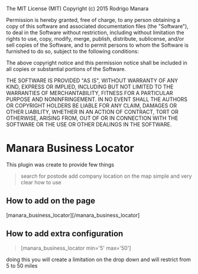 The MIT License (MIT)
Copyright (c) 2015 Rodrigo Manara

Permission is hereby granted, free of charge, to any person obtaining a copy of this software and associated documentation files (the "Software"), to deal in the Software without restriction, including without limitation the rights to use, copy, modify, merge, publish, distribute, sublicense, and/or sell copies of the Software, and to permit persons to whom the Software is furnished to do so, subject to the following conditions:

The above copyright notice and this permission notice shall be included in all copies or substantial portions of the Software.

THE SOFTWARE IS PROVIDED "AS IS", WITHOUT WARRANTY OF ANY KIND, EXPRESS OR IMPLIED, INCLUDING BUT NOT LIMITED TO THE WARRANTIES OF MERCHANTABILITY, FITNESS FOR A PARTICULAR PURPOSE AND NONINFRINGEMENT. IN NO EVENT SHALL THE AUTHORS OR COPYRIGHT HOLDERS BE LIABLE FOR ANY CLAIM, DAMAGES OR OTHER LIABILITY, WHETHER IN AN ACTION OF CONTRACT, TORT OR OTHERWISE, ARISING FROM, OUT OF OR IN CONNECTION WITH THE SOFTWARE OR THE USE OR OTHER DEALINGS IN THE SOFTWARE.




Manara Business Locator
====================

This plugin was create to provide few things
> search for postode
> add company location on the map
> simple and very clear how to use

How to add on the page
---------------------
[manara_business_locator][/manara_business_locator]

How to add extra configuration
------------------------------

> [manara_business_locator min='5' max='50']

doing this you will create a limitation on the drop down and will restrict from 5 to 50 miles



